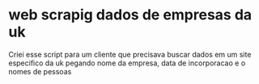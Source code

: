 # web scrapig dados de empresas da uk

Criei esse script para um cliente que precisava buscar dados em um site especifico da uk pegando nome da
empresa, data de incorporacao e o nomes de pessoas